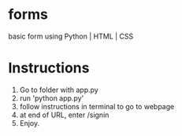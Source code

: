 # forms
basic form using Python | HTML | CSS

# Instructions
1. Go to folder with app.py
2. run 'python app.py'
3. follow instructions in terminal to go to webpage
4. at end of URL, enter /signin
5. Enjoy.
